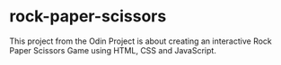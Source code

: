 # rock-paper-scissors

This project from the Odin Project is about creating an interactive Rock Paper
Scissors Game using HTML, CSS and JavaScript.